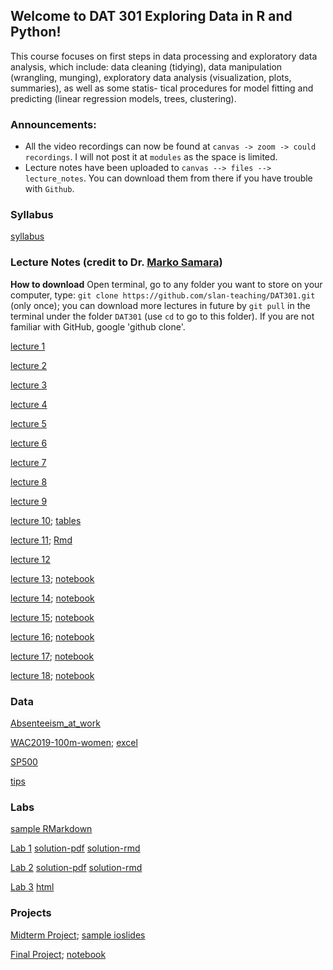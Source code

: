 ## Welcome to DAT 301 Exploring Data in R and Python!

This course focuses on first steps in data processing and exploratory data analysis, which include: data cleaning (tidying), data manipulation (wrangling, munging), exploratory data analysis (visualization, plots, summaries), as well as some statis- tical procedures for model fitting and predicting (linear regression models, trees, clustering).

### Announcements:

* All the video recordings can now be found at `canvas -> zoom -> could recordings`. I will not post it at `modules` as the space is limited.
* Lecture notes have been uploaded to `canvas --> files --> lecture_notes`. You can download them from there if you have trouble with `Github`.

### Syllabus

[syllabus](https://github.com/slan-teaching/DAT301/blob/master/syllabus_DAT301.pdf)

### Lecture Notes (credit to Dr. [Marko Samara](https://math.asu.edu/node/1640))

**How to download** Open terminal, go to any folder you want to store on your computer, type: `git clone https://github.com/slan-teaching/DAT301.git` (only once); you can download more lectures in future by `git pull` in the terminal under the folder `DAT301` (use `cd` to go to this folder). If you are not familiar with GitHub, google 'github clone'.

[lecture 1](https://github.com/slan-teaching/DAT301/blob/master/lecture_notes/Lec1-getting-started-with-R.pdf)

[lecture 2](https://github.com/slan-teaching/DAT301/blob/master/lecture_notes/Lec2-rand-vars-and-data.html)

[lecture 3](https://github.com/slan-teaching/DAT301/blob/master/lecture_notes/Lec3-basic-plots.html)

[lecture 4](https://github.com/slan-teaching/DAT301/blob/master/lecture_notes/Lec4-basic-workflow.html)

[lecture 5](https://github.com/slan-teaching/DAT301/blob/master/lecture_notes/Lec5-apply-family.html)

[lecture 6](https://github.com/slan-teaching/DAT301/blob/master/lecture_notes/Lec6-more-data-manipulation.html)

[lecture 7](https://github.com/slan-teaching/DAT301/blob/master/lecture_notes/Lec7-rmarkdown.html)

[lecture 8](https://github.com/slan-teaching/DAT301/blob/master/lecture_notes/Lec8-Regression.html)

[lecture 9](https://github.com/slan-teaching/DAT301/blob/master/lecture_notes/Lec9-Ioslides-and-Plotly.html)

[lecture 10](https://github.com/slan-teaching/DAT301/blob/master/lecture_notes/Lec10-ggplot2.html); [tables](https://github.com/slan-teaching/DAT301/blob/master/misc/table_ex.html)

[lecture 11](https://github.com/slan-teaching/DAT301/blob/master/lecture_notes/Lec11-animation.html); [Rmd](https://github.com/slan-teaching/DAT301/blob/master/lecture_notes/Lec11-animation.Rmd)

[lecture 12](https://github.com/slan-teaching/DAT301/blob/master/lecture_notes/Lec12-shiny.Rmd)

[lecture 13](https://github.com/slan-teaching/DAT301/blob/master/lecture_notes/Lec13-Getting-started-with-iPython-Notebook.html);  [notebook](https://github.com/slan-teaching/DAT301/blob/master/lecture_notes/Lec13-Getting-started-with-iPython-Notebook.ipynb)

[lecture 14](https://github.com/slan-teaching/DAT301/blob/master/lecture_notes/Lec14-Data-Structures-and-Functions.html);  [notebook](https://github.com/slan-teaching/DAT301/blob/master/lecture_notes/Lec14-Data-Structures-and-Functions.ipynb)

[lecture 15](https://github.com/slan-teaching/DAT301/blob/master/lecture_notes/Lec15-Numpy-w-Matplotlib.html);  [notebook](https://github.com/slan-teaching/DAT301/blob/master/lecture_notes/Lec15-Numpy-w-Matplotlib.ipynb)

[lecture 16](https://github.com/slan-teaching/DAT301/blob/master/lecture_notes/Lec16-ch05-Pandas.html);  [notebook](https://github.com/slan-teaching/DAT301/blob/master/lecture_notes/Lec16-ch05-Pandas.ipynb)

[lecture 17](https://github.com/slan-teaching/DAT301/blob/master/lecture_notes/Lec17-Web-Scraping.html);  [notebook](https://github.com/slan-teaching/DAT301/blob/master/lecture_notes/Lec17-Web-Scraping.ipynb)

[lecture 18](https://github.com/slan-teaching/DAT301/blob/master/lecture_notes/Lec18-Matplotlib-and-Seaborn.html);  [notebook](https://github.com/slan-teaching/DAT301/blob/master/lecture_notes/Lec18-Matplotlib-and-Seaborn.ipynb)

### Data

[Absenteeism_at_work](https://github.com/slan-teaching/DAT301/blob/master/assignments/Absenteeism_at_work.csv)

[WAC2019-100m-women](https://github.com/slan-teaching/DAT301/blob/master/lecture_notes/WAC2019-100m-women.csv);  [excel](https://github.com/slan-teaching/DAT301/blob/master/lecture_notes/WAC2019-100m-women.xlsx)

[SP500](https://github.com/slan-teaching/DAT301/blob/master/lecture_notes/spx.csv)

[tips](https://github.com/slan-teaching/DAT301/blob/master/lecture_notes/tips.csv)

### Labs

[sample RMarkdown](https://github.com/slan-teaching/DAT301/blob/master/assignments/Sample.Rmd)

[Lab 1](https://github.com/slan-teaching/DAT301/blob/master/assignments/Lab1.pdf)    [solution-pdf](https://github.com/slan-teaching/DAT301/blob/master/assignments/Lab1-solution.pdf)    [solution-rmd](https://github.com/slan-teaching/DAT301/blob/master/assignments/Lab1-solution.Rmd)

[Lab 2](https://github.com/slan-teaching/DAT301/blob/master/assignments/Lab2.pdf)    [solution-pdf](https://github.com/slan-teaching/DAT301/blob/master/assignments/lab2-solution.pdf)    [solution-rmd](https://github.com/slan-teaching/DAT301/blob/master/assignments/lab2-solution.Rmd)

[Lab 3](https://github.com/slan-teaching/DAT301/blob/master/assignments/Lab3.ipynb)    [html](https://github.com/slan-teaching/DAT301/blob/master/assignments/Lab3.html)

### Projects

[Midterm Project](https://github.com/slan-teaching/DAT301/blob/master/projects/Midterm.html);    [sample ioslides](https://github.com/slan-teaching/DAT301/blob/master/projects/Midterm.Rmd)

[Final Project](https://github.com/slan-teaching/DAT301/blob/master/projects/Final.html);    [notebook](https://github.com/slan-teaching/DAT301/blob/master/projects/Final.ipynb)

